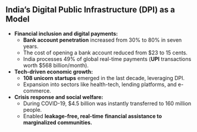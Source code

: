 ## **India’s Digital Public Infrastructure (DPI) as a Model**

- **Financial inclusion and digital payments:**
    - **Bank account penetration** increased from 30% to 80% in seven years.
    - The cost of opening a bank account reduced from $23 to 15 cents.
    - India processes 49% of global real-time payments (**UPI** transactions worth $568 billion/month).
- **Tech-driven economic growth:**
    - **108 unicorn startups** emerged in the last decade, leveraging DPI.
    - Expansion into sectors like health-tech, lending platforms, and e-commerce.
- **Crisis response and social welfare:**
    - During COVID-19, $4.5 billion was instantly transferred to 160 million people.
    - Enabled **leakage-free, real-time** **financial assistance to marginalized communities.**